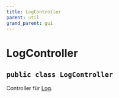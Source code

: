 ```yaml
---
title: LogController
parent: util
grand_parent: gui
---
```


# LogController


## `public class LogController`

Controller für [Log](Log.md).
